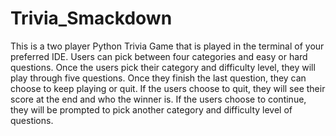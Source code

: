 # Trivia_Smackdown

This is a two player Python Trivia Game that is played in the terminal of your preferred IDE. Users can pick between four categories and easy or hard questions. 
Once the users pick their category and difficulty level, they will play through five questions. Once they finish the last question, they can choose to keep playing or quit. If the users choose to quit, they will see their score at the end and who the winner is. If the users choose to continue, they will be prompted to pick another category and difficulty level of questions. 
